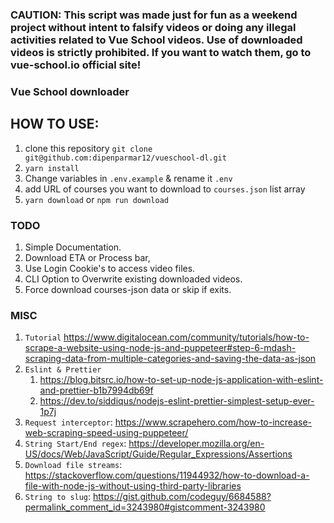 ### CAUTION: This script was made just for fun as a weekend project without intent to falsify videos or doing any illegal activities related to Vue School videos. Use of downloaded videos is strictly prohibited. If you want to watch them, go to vue-school.io official site!  

### Vue School downloader 

## HOW TO USE:
1. clone this repository `git clone git@github.com:dipenparmar12/vueschool-dl.git`
2. `yarn install`
3. Change variables in `.env.example` & rename it `.env` 
4. add URL of courses you want to download to `courses.json` list array
5. `yarn download` or `npm run download` 
   

### TODO 

1. Simple Documentation.
2. Download ETA or Process bar,
3. Use Login Cookie's to access video files.
4. CLI Option to Overwrite existing downloaded videos.
5. Force download courses-json data or skip if exits.

### MISC

1. `Tutorial` https://www.digitalocean.com/community/tutorials/how-to-scrape-a-website-using-node-js-and-puppeteer#step-6-mdash-scraping-data-from-multiple-categories-and-saving-the-data-as-json
2. `Eslint & Prettier` 
   1. https://blog.bitsrc.io/how-to-set-up-node-js-application-with-eslint-and-prettier-b1b7994db69f
   2. https://dev.to/siddiqus/nodejs-eslint-prettier-simplest-setup-ever-1p7j
3. `Request interceptor`: https://www.scrapehero.com/how-to-increase-web-scraping-speed-using-puppeteer/
4. `String Start/End regex`: https://developer.mozilla.org/en-US/docs/Web/JavaScript/Guide/Regular_Expressions/Assertions
5. `Download file streams`: https://stackoverflow.com/questions/11944932/how-to-download-a-file-with-node-js-without-using-third-party-libraries
6. `String to slug`: https://gist.github.com/codeguy/6684588?permalink_comment_id=3243980#gistcomment-3243980
